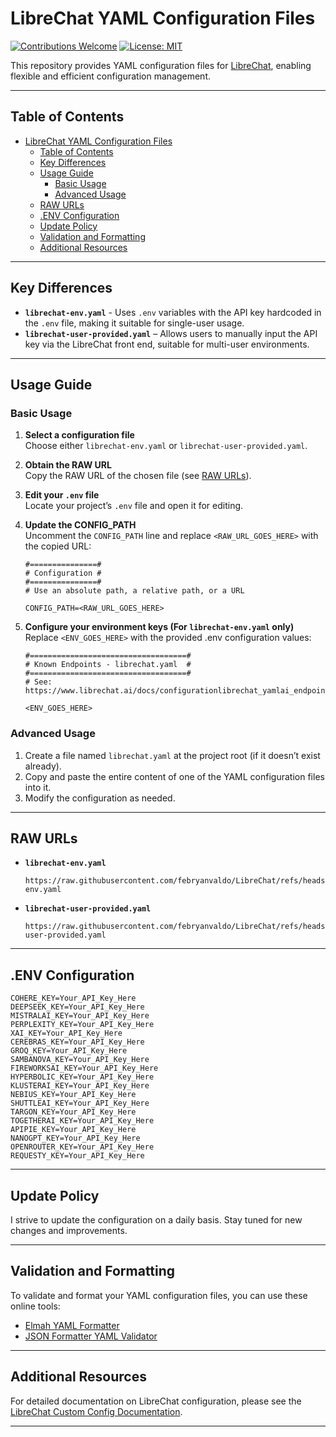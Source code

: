 # LibreChat YAML Configuration Files

[![Contributions Welcome](https://img.shields.io/badge/contributions-welcome-brightgreen.svg)](CONTRIBUTING.md) [![License: MIT](https://img.shields.io/badge/License-MIT-yellow.svg)](LICENSE)

This repository provides YAML configuration files for [LibreChat](https://www.librechat.ai/), enabling flexible and efficient configuration management.

---

## Table of Contents

- [LibreChat YAML Configuration Files](#librechat-yaml-configuration-files)
  - [Table of Contents](#table-of-contents)
  - [Key Differences](#key-differences)
  - [Usage Guide](#usage-guide)
    - [Basic Usage](#basic-usage)
    - [Advanced Usage](#advanced-usage)
  - [RAW URLs](#raw-urls)
  - [.ENV Configuration](#env-configuration)
  - [Update Policy](#update-policy)
  - [Validation and Formatting](#validation-and-formatting)
  - [Additional Resources](#additional-resources)

---

## Key Differences

- **`librechat-env.yaml`** - Uses `.env` variables with the API key hardcoded in the `.env` file, making it suitable for single-user usage.
- **`librechat-user-provided.yaml`** – Allows users to manually input the API key via the LibreChat front end, suitable for multi-user environments.

---

## Usage Guide

### Basic Usage

1. **Select a configuration file**  
   Choose either `librechat-env.yaml` or `librechat-user-provided.yaml`.

2. **Obtain the RAW URL**  
   Copy the RAW URL of the chosen file (see [RAW URLs](#raw-urls)).

3. **Edit your `.env` file**  
   Locate your project’s `.env` file and open it for editing.

4. **Update the CONFIG_PATH**  
   Uncomment the `CONFIG_PATH` line and replace `<RAW_URL_GOES_HERE>` with the copied URL:

   ```plaintext
   #===============#
   # Configuration #
   #===============#
   # Use an absolute path, a relative path, or a URL

   CONFIG_PATH=<RAW_URL_GOES_HERE>
   ```

5. **Configure your environment keys (For `librechat-env.yaml` only)**
   Replace `<ENV_GOES_HERE>` with the provided .env configuration values:

   ```plaintext
   #===================================#
   # Known Endpoints - librechat.yaml  #
   #===================================#
   # See: https://www.librechat.ai/docs/configurationlibrechat_yamlai_endpoints

   <ENV_GOES_HERE>
   ```

### Advanced Usage

1. Create a file named `librechat.yaml` at the project root (if it doesn’t exist already).
2. Copy and paste the entire content of one of the YAML configuration files into it.
3. Modify the configuration as needed.

---

## RAW URLs

- **`librechat-env.yaml`**  
  ```plaintext
  https://raw.githubusercontent.com/febryanvaldo/LibreChat/refs/heads/main/librechat-env.yaml
  ```

- **`librechat-user-provided.yaml`**  
  ```plaintext
  https://raw.githubusercontent.com/febryanvaldo/LibreChat/refs/heads/main/librechat-user-provided.yaml
  ```

---

## .ENV Configuration

```plaintext
COHERE_KEY=Your_API_Key_Here
DEEPSEEK_KEY=Your_API_Key_Here
MISTRALAI_KEY=Your_API_Key_Here
PERPLEXITY_KEY=Your_API_Key_Here
XAI_KEY=Your_API_Key_Here
CEREBRAS_KEY=Your_API_Key_Here
GROQ_KEY=Your_API_Key_Here
SAMBANOVA_KEY=Your_API_Key_Here
FIREWORKSAI_KEY=Your_API_Key_Here
HYPERBOLIC_KEY=Your_API_Key_Here
KLUSTERAI_KEY=Your_API_Key_Here
NEBIUS_KEY=Your_API_Key_Here
SHUTTLEAI_KEY=Your_API_Key_Here
TARGON_KEY=Your_API_Key_Here 
TOGETHERAI_KEY=Your_API_Key_Here
APIPIE_KEY=Your_API_Key_Here
NANOGPT_KEY=Your_API_Key_Here
OPENROUTER_KEY=Your_API_Key_Here
REQUESTY_KEY=Your_API_Key_Here
```

---

## Update Policy

I strive to update the configuration on a daily basis. Stay tuned for new changes and improvements.

---

## Validation and Formatting

To validate and format your YAML configuration files, you can use these online tools:

- [Elmah YAML Formatter](https://elmah.io/tools/yaml-formatter/)
- [JSON Formatter YAML Validator](https://jsonformatter.org/yaml-validator)

---

## Additional Resources

For detailed documentation on LibreChat configuration, please see the [LibreChat Custom Config Documentation](https://www.librechat.ai/docs/configuration).

---